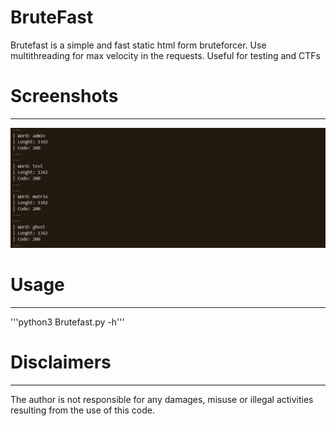 # BruteFast
Brutefast is a simple and fast static html form bruteforcer. Use multithreading for max velocity in the requests. Useful for testing and CTFs
# Screenshots
----
![BruteFast](https://github.com/H4k1l/BruteFast/blob/main/images/screenshot1.png)
# Usage
----
'''python3 Brutefast.py -h'''
# Disclaimers
----
The author is not responsible for any damages, misuse or illegal activities resulting from the use of this code.
